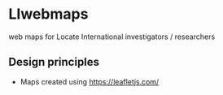 # LIwebmaps
web maps for Locate International investigators / researchers

## Design principles

* Maps created using <https://leafletjs.com/>
